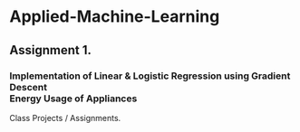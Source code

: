 # Applied-Machine-Learning
## Assignment 1.
### Implementation of Linear & Logistic Regression using Gradient Descent<br/>Energy Usage of Appliances
Class Projects / Assignments.
